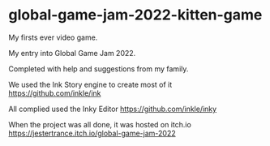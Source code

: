# global-game-jam-2022-kitten-game

My firsts ever video game. 

My entry into Global Game Jam 2022. 

Completed with help and suggestions from my family. 

We used the Ink Story engine to create most of it 
https://github.com/inkle/ink

All complied used the Inky Editor https://github.com/inkle/inky

When the project was all done, it was hosted on itch.io 
https://jestertrance.itch.io/global-game-jam-2022
